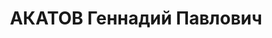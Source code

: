---
title: АКАТОВ Геннадий Павлович
description: "Род. в 1917, Горьковская обл., Василевский р-н, пос. Василево. Проживал:\
  \ г. Балахна. Учитель Балахнинской школы малограмотных \n  Арестован в 1936. Обв.\
  \ по ст. 58-8, -11. Приговор: ВК ВС СССР – ВМН. Расстрелян 17.05.1937"
---